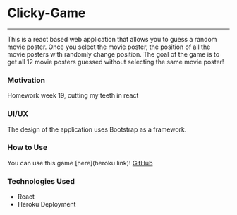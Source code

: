 # Clicky-Game
***
This is a react based web application that allows you to guess a random movie poster.  Once you select the movie poster, the position of all the movie posters with randomly change position.  The goal of the game is to get all 12 movie posters guessed without selecting the same movie poster! 

### Motivation

Homework week 19, cutting my teeth in react 

### UI/UX

The design of the application uses Bootstrap as a framework. 

### How to Use

You can use this game [here](heroku link)!
[GitHub](https://github.com/daniellekeefe/)


### Technologies Used 
* React
* Heroku Deployment 
